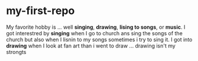 # my-first-repo
My favorite hobby is ... well **singing**, **drawing**, **lising to songs**, or **music**. I got interestred by **singing** when I go to church ans sing the songs of the church but also when I lisnin to my songs sometimes i try to sing it. I got into **drawing** when I look at fan art than i went to draw ... drawing isn't my strongts  
